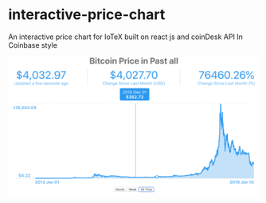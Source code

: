 # interactive-price-chart
An interactive price chart for IoTeX built on react js and coinDesk API
In Coinbase style

![alt text](https://github.com/knightcnbj/interactive-price-chart/blob/master/Screenshot%202019-03-28%2015.18.10.png
)
